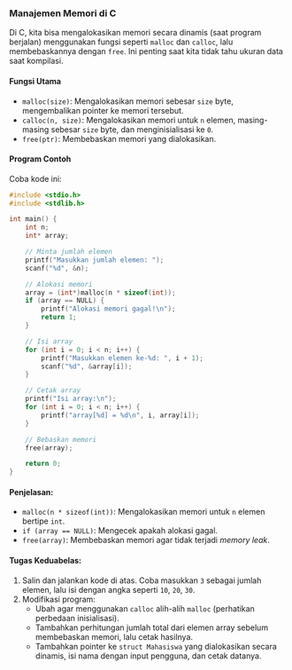 ### Manajemen Memori di C
Di C, kita bisa mengalokasikan memori secara dinamis (saat program berjalan) menggunakan fungsi seperti `malloc` dan `calloc`, lalu membebaskannya dengan `free`. Ini penting saat kita tidak tahu ukuran data saat kompilasi.

#### Fungsi Utama
- `malloc(size)`: Mengalokasikan memori sebesar `size` byte, mengembalikan pointer ke memori tersebut.
- `calloc(n, size)`: Mengalokasikan memori untuk `n` elemen, masing-masing sebesar `size` byte, dan menginisialisasi ke `0`.
- `free(ptr)`: Membebaskan memori yang dialokasikan.

#### Program Contoh
Coba kode ini:

```c
#include <stdio.h>
#include <stdlib.h>

int main() {
    int n;
    int* array;

    // Minta jumlah elemen
    printf("Masukkan jumlah elemen: ");
    scanf("%d", &n);

    // Alokasi memori
    array = (int*)malloc(n * sizeof(int));
    if (array == NULL) {
        printf("Alokasi memori gagal!\n");
        return 1;
    }

    // Isi array
    for (int i = 0; i < n; i++) {
        printf("Masukkan elemen ke-%d: ", i + 1);
        scanf("%d", &array[i]);
    }

    // Cetak array
    printf("Isi array:\n");
    for (int i = 0; i < n; i++) {
        printf("array[%d] = %d\n", i, array[i]);
    }

    // Bebaskan memori
    free(array);

    return 0;
}
```

#### Penjelasan:
- `malloc(n * sizeof(int))`: Mengalokasikan memori untuk `n` elemen bertipe `int`.
- `if (array == NULL)`: Mengecek apakah alokasi gagal.
- `free(array)`: Membebaskan memori agar tidak terjadi *memory leak*.

#### Tugas Keduabelas:
1. Salin dan jalankan kode di atas. Coba masukkan `3` sebagai jumlah elemen, lalu isi dengan angka seperti `10`, `20`, `30`.
2. Modifikasi program:
   - Ubah agar menggunakan `calloc` alih-alih `malloc` (perhatikan perbedaan inisialisasi).
   - Tambahkan perhitungan jumlah total dari elemen array sebelum membebaskan memori, lalu cetak hasilnya.
   - Tambahkan pointer ke `struct Mahasiswa` yang dialokasikan secara dinamis, isi nama dengan input pengguna, dan cetak datanya.